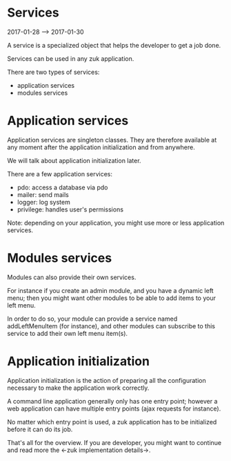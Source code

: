 Services
====================
2017-01-28 --> 2017-01-30





A service is a specialized object that helps the developer to get a job done.

Services can be used in any zuk application.

There are two types of services:

- application services
- modules services



Application services
=========================

Application services are singleton classes.
They are therefore available at any moment after the application initialization and from anywhere.

We will talk about application initialization later.

There are a few application services:

- pdo: access a database via pdo
- mailer: send mails
- logger: log system
- privilege: handles user's permissions


Note: depending on your application, you might use more or less application services.





Modules services
==================

Modules can also provide their own services.

For instance if you create an admin module, and you have a dynamic left menu;
then you might want other modules to be able to add items to your left menu.

In order to do so, your module can provide a service named addLeftMenuItem (for instance),
and other modules can subscribe to this service to add their own left menu item(s).





Application initialization
=============================

Application initialization is the action of preparing all the configuration necessary to make the application work
correctly.

A command line application generally only has one entry point; however a web application can have multiple entry points
(ajax requests for instance).

No matter which entry point is used, a zuk application has to be initialized before it can do its job.




That's all for the overview.
If you are developer, you might want to continue and read more the <-zuk implementation details->.









